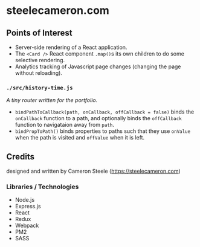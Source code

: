 # steelecameron.com

## Points of Interest
- Server-side rendering of a React application.
- The `<Card />` React component `.map()`s its own children to do some selective rendering.
- Analytics tracking of Javascript page changes (changing the page without reloading).

### `./src/history-time.js`
*A tiny router written for the portfolio.*

- `bindPathToCallback(path, onCallback, offCallback = false)` binds the `onCallback` function to a path, and optionally binds the `offCallback` function to navigataion away from `path`.
- `bindPropToPath()` binds properties to paths such that they use `onValue` when the path is visited and `offValue` when it is left.

## Credits
designed and written by Cameron Steele (https://steelecameron.com)

### Libraries / Technologies
- Node.js
- Express.js
- React
- Redux
- Webpack
- PM2
- SASS